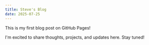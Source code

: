 ```yaml
---
title: Steve's Blog
date: 2025-07-25
---
```

This is my first blog post on GitHub Pages!

I'm excited to share thoughts, projects, and updates here. Stay tuned!
